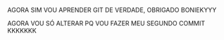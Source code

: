 AGORA SIM VOU APRENDER GIT DE VERDADE, OBRIGADO BONIEKYYY


AGORA VOU SÓ ALTERAR PQ VOU FAZER MEU SEGUNDO COMMIT KKKKKKK
